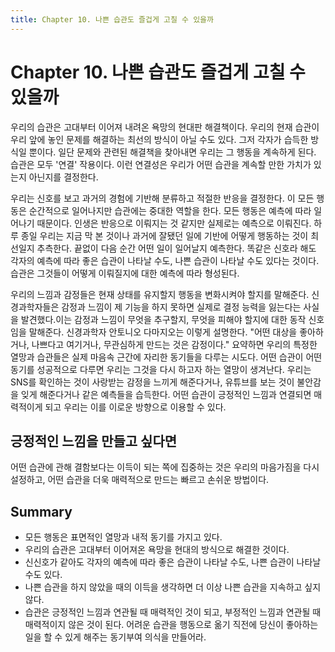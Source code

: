 ```yaml
---
title: Chapter 10. 나쁜 습관도 즐겁게 고칠 수 있을까
---
```


# Chapter 10. 나쁜 습관도 즐겁게 고칠 수 있을까

우리의 습관은 고대부터 이어져 내려온 욕망의 현대판 해결책이다. 우리의 현재 습관이 우리 앞에 놓인 문제를 해결하는 최선의 방식이 아닐 수도 있다. 그저 각자가 습득한 방식일 뿐이다. 일단 문제와 관련된 해결책을 찾아내면 우리는 그 행동을 계속하게 된다.
습관은 모두 '연결' 작용이다. 이런 연결성은 우리가 어떤 습관을 계속할 만한 가치가 있는지 아닌지를 결정한다. 

우리는 신호를 보고 과거의 경험에 기반해 분류하고 적절한 반응을 결정한다. 이 모든 행동은 순간적으로 일어나지만 습관에는 중대한 역할을 한다. 모든 행동은 예측에 따라 일어나기 때문이다.
인생은 반응으로 이뤄지는 것 같지만 실제로는 예측으로 이뤄진다. 하루 종일 우리는 지금 막 본 것이나 과거에 잘됐던 일에 기반에 어떻게 행동하는 것이 최선일지 추측한다. 끝없이 다음 순간 어떤 일이 일어날지 예측한다.
똑같은 신호라 해도 각자의 예측에 따라 좋은 습관이 나타날 수도, 나쁜 습관이 나타날 수도 있다는 것이다. 습관은 그것들이 어떻게 이뤄질지에 대한 예측에 따라 형성된다.

우리의 느낌과 감정들은 현재 상태를 유지할지 행동을 변화시켜야 할지를 말해준다. 신경과학자들은 감정과 느낌이 제 기능을 하지 못하면 실제로 결정 능력을 잃는다는 사실을 발견했다.이는 감정과 느낌이 무엇을 추구할지, 무엇을 피해야 할지에 대한 동작 신호임을 말해준다.
신경과학자 안토니오 다마지오는 이렇게 설명한다.
"어떤 대상을 좋아하거나, 나쁘다고 여기거나, 무관심하게 만드는 것은 감정이다."
요약하면 우리의 특정한 열망과 습관들은 실제 마음속 근간에 자리한 동기들을 다루는 시도다. 어떤 습관이 어떤 동기를 성공적으로 다루면 우리는 그것을 다시 하고자 하는 열망이 생겨난다.
우리는 SNS를 확인하는 것이 사랑받는 감정을 느끼게 해준다거나, 유튜브를 보는 것이 불안감을 잊게 해준다거나 같은 예측들을 습득한다. 어떤 습관이 긍정적인 느낌과 연결되면 매력적이게 되고 우리는 이를 이로운 방향으로 이용할 수 있다.

## 긍정적인 느낌을 만들고 싶다면
어떤 습관에 관해 결함보다는 이득이 되는 쪽에 집중하는 것은 우리의 마음가짐을 다시 설정하고, 어떤 습관을 더욱 매력적으로 만드는 빠르고 손쉬운 방법이다.

## Summary
- 모든 행동은 표면적인 열망과 내적 동기를 가지고 있다.
- 우리의 습관은 고대부터 이어져온 욕망을 현대의 방식으로 해결한 것이다.
- 신신호가 같아도 각자의 예측에 따라 좋은 습관이 나타날 수도, 나쁜 습관이 나타날 수도 있다.
- 나쁜 습관을 하지 않았을 때의 이득을 생각하면 더 이상 나쁜 습관을 지속하고 싶지 않다.
- 습관은 긍정적인 느낌과 연관될 때 매력적인 것이 되고, 부정적인 느낌과 연관될 때 매력적이지 않은 것이 된다. 어려운 습관을 행동으로 옮기 직전에 당신이 좋아하는 일을 할 수 있게 해주는 동기부여 의식을 만들어라.
